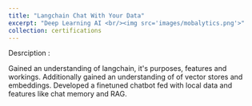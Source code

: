 ```yaml
---
title: "Langchain Chat With Your Data"
excerpt: "Deep Learning AI <br/><img src='images/mobalytics.png'>"
collection: certifications
---
```


Desrciption :

Gained an understanding of langchain, it's purposes, features and workings. Additionally gained an understanding of of vector stores and embeddings.
Developed a finetuned chatbot fed with local data and features like chat memory and RAG.
